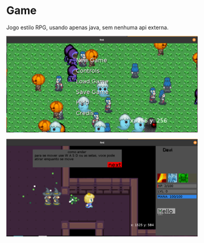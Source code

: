 # Game
Jogo estilo RPG, usando apenas java, sem nenhuma api externa.

![Menu.png](https://github.com/daviporto/Game/blob/master/game/githubSreenShots/Menu.png?raw=true)

![InGame.png](https://github.com/daviporto/Game/blob/master/game/githubSreenShots/InGame.png?raw=true)
